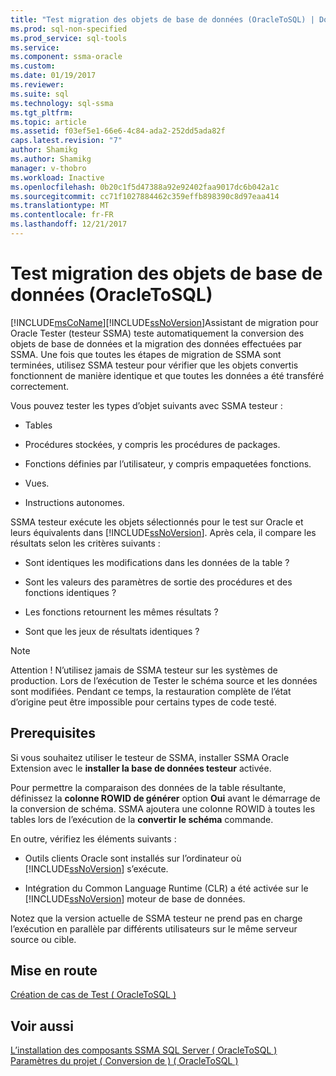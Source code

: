 ```yaml
---
title: "Test migration des objets de base de données (OracleToSQL) | Documents Microsoft"
ms.prod: sql-non-specified
ms.prod_service: sql-tools
ms.service: 
ms.component: ssma-oracle
ms.custom: 
ms.date: 01/19/2017
ms.reviewer: 
ms.suite: sql
ms.technology: sql-ssma
ms.tgt_pltfrm: 
ms.topic: article
ms.assetid: f03ef5e1-66e6-4c84-ada2-252dd5ada82f
caps.latest.revision: "7"
author: Shamikg
ms.author: Shamikg
manager: v-thobro
ms.workload: Inactive
ms.openlocfilehash: 0b20c1f5d47388a92e92402faa9017dc6b042a1c
ms.sourcegitcommit: cc71f1027884462c359effb898390c8d97eaa414
ms.translationtype: MT
ms.contentlocale: fr-FR
ms.lasthandoff: 12/21/2017
---
```

# <a name="testing-migrated-database-objects-oracletosql"></a>Test migration des objets de base de données (OracleToSQL)
[!INCLUDE[msCoName](../../includes/msconame_md.md)][!INCLUDE[ssNoVersion](../../includes/ssnoversion_md.md)]Assistant de migration pour Oracle Tester (testeur SSMA) teste automatiquement la conversion des objets de base de données et la migration des données effectuées par SSMA. Une fois que toutes les étapes de migration de SSMA sont terminées, utilisez SSMA testeur pour vérifier que les objets convertis fonctionnent de manière identique et que toutes les données a été transféré correctement.  
  
Vous pouvez tester les types d’objet suivants avec SSMA testeur :  
  
-   Tables  
  
-   Procédures stockées, y compris les procédures de packages.  
  
-   Fonctions définies par l’utilisateur, y compris empaquetées fonctions.  
  
-   Vues.  
  
-   Instructions autonomes.  
  
SSMA testeur exécute les objets sélectionnés pour le test sur Oracle et leurs équivalents dans [!INCLUDE[ssNoVersion](../../includes/ssnoversion_md.md)]. Après cela, il compare les résultats selon les critères suivants :  
  
-   Sont identiques les modifications dans les données de la table ?  
  
-   Sont les valeurs des paramètres de sortie des procédures et des fonctions identiques ?  
  
-   Les fonctions retournent les mêmes résultats ?  
  
-   Sont que les jeux de résultats identiques ?  
  
> [!NOTE]  
> Attention ! N’utilisez jamais de SSMA testeur sur les systèmes de production. Lors de l’exécution de Tester le schéma source et les données sont modifiées. Pendant ce temps, la restauration complète de l’état d’origine peut être impossible pour certains types de code testé.  
  
## <a name="prerequisites"></a>Prerequisites  
Si vous souhaitez utiliser le testeur de SSMA, installer SSMA Oracle Extension avec le **installer la base de données testeur** activée.  
  
Pour permettre la comparaison des données de la table résultante, définissez la **colonne ROWID de générer** option **Oui** avant le démarrage de la conversion de schéma. SSMA ajoutera une colonne ROWID à toutes les tables lors de l’exécution de la **convertir le schéma** commande.  
  
En outre, vérifiez les éléments suivants :  
  
-   Outils clients Oracle sont installés sur l’ordinateur où [!INCLUDE[ssNoVersion](../../includes/ssnoversion_md.md)] s’exécute.  
  
-   Intégration du Common Language Runtime (CLR) a été activée sur le [!INCLUDE[ssNoVersion](../../includes/ssnoversion_md.md)] moteur de base de données.  
  
Notez que la version actuelle de SSMA testeur ne prend pas en charge l’exécution en parallèle par différents utilisateurs sur le même serveur source ou cible.  
  
## <a name="getting-started"></a>Mise en route  
[Création de cas de Test &#40; OracleToSQL &#41;](../../ssma/oracle/creating-test-cases-oracletosql.md)  
  
## <a name="see-also"></a>Voir aussi  
[L’installation des composants SSMA SQL Server &#40; OracleToSQL &#41;](../../ssma/oracle/installing-ssma-components-on-sql-server-oracletosql.md)  
[Paramètres du projet &#40; Conversion de &#41; &#40; OracleToSQL &#41;](../../ssma/oracle/project-settings-conversion-oracletosql.md)  
  
